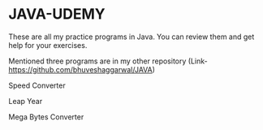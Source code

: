 # JAVA-UDEMY
These are all my practice programs in Java.
You can review them and get help for your exercises.

Mentioned three programs are in my other repository  (Link- https://github.com/bhuveshaggarwal/JAVA)

Speed Converter

Leap Year

Mega Bytes Converter 
